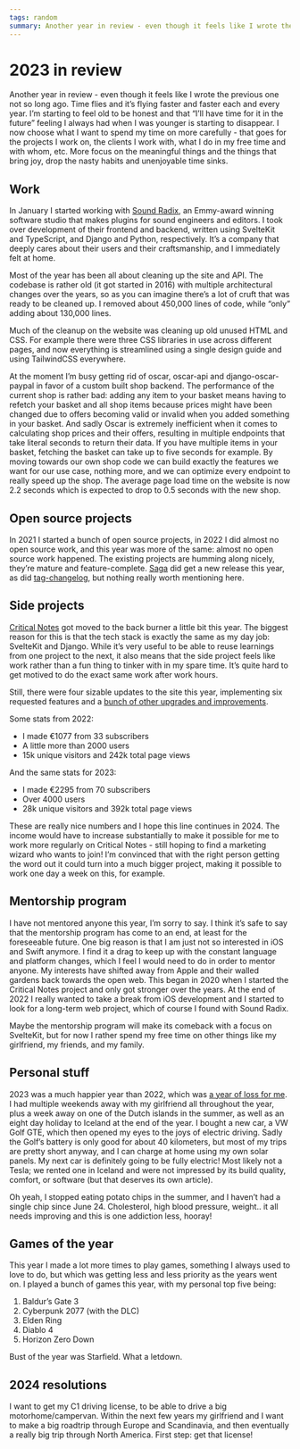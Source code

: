 ```yaml
---
tags: random
summary: Another year in review - even though it feels like I wrote the previous one not so long ago. Time flies and it’s flying faster and faster each and every year.
---
```


# 2023 in review

Another year in review - even though it feels like I wrote the previous one not so long ago. Time flies and it’s flying faster and faster each and every year. I’m starting to feel old to be honest and that “I’ll have time for it in the future” feeling I always had when I was younger is starting to disappear. I now choose what I want to spend my time on more carefully - that goes for the projects I work on, the clients I work with, what I do in my free time and with whom, etc. More focus on the meaningful things and the things that bring joy, drop the nasty habits and unenjoyable time sinks.

## Work
In January I started working with [Sound Radix](https://www.soundradix.com), an Emmy-award winning software studio that makes plugins for sound engineers and editors. I took over development of their frontend and backend, written using SvelteKit and TypeScript, and Django and Python, respectively. It’s a company that deeply cares about their users and their craftsmanship, and I immediately felt at home.

Most of the year has been all about cleaning up the site and API. The codebase is rather old (it got started in 2016) with multiple architectural changes over the years, so as you can imagine there’s a lot of cruft that was ready to be cleaned up.  I removed about 450,000 lines of code, while “only” adding about 130,000 lines.

Much of the cleanup on the website was cleaning up old unused HTML and CSS. For example there were three CSS libraries in use across different pages, and now everything is streamlined using a single design guide and using TailwindCSS everywhere.

At the moment I’m busy getting rid of oscar, oscar-api and django-oscar-paypal in favor of a custom built shop backend. The performance of the current shop is rather bad: adding any item to your basket means having to refetch your basket and all shop items because prices might have been changed due to offers becoming valid or invalid when you added something in your basket. And sadly Oscar is extremely inefficient when it comes to calculating shop prices and their offers, resulting in multiple endpoints that take literal seconds to return their data. If you have multiple items in your basket, fetching the basket can take up to five seconds for example. By moving towards our own shop code we can build exactly the features we want for our use case, nothing more, and we can optimize every endpoint to really speed up the shop. The average page load time on the website is now 2.2 seconds which is expected to drop to 0.5 seconds with the new shop.

## Open source projects
In 2021 I started a bunch of open source projects, in 2022 I did almost no open source work, and this year was more of the same: almost no open source work happened. The existing projects are humming along nicely, they’re mature and feature-complete. [Saga](https://github.com/loopwerk/Saga) did get a new release this year, as did [tag-changelog](https://github.com/loopwerk/tag-changelog), but nothing really worth mentioning here.

## Side projects
[Critical Notes](https://www.critical-notes.com) got moved to the back burner a little bit this year. The biggest reason for this is that the tech stack is exactly the same as my day job: SvelteKit and Django. While it’s very useful to be able to reuse learnings from one project to the next, it also means that the side project feels like work rather than a fun thing to tinker with in my spare time. It’s quite hard to get motived to do the exact same work after work hours.

Still, there were four sizable updates to the site this year, implementing six requested features and a [bunch of other upgrades and improvements](https://www.critical-notes.com/changelog).

Some stats from 2022:

- I made €1077 from 33 subscribers
- A little more than 2000 users
- 15k unique visitors and 242k total page views 

And the same stats for 2023:

- I made €2295 from 70 subscribers
- Over 4000 users
- 28k unique visitors and 392k total page views

These are really nice numbers and I hope this line continues in 2024. The income would have to increase substantially to make it possible for me to work more regularly on Critical Notes - still hoping to find a marketing wizard who wants to join! I’m convinced that with the right person getting the word out it could turn into a much bigger project, making it possible to work one day a week on this, for example.

## Mentorship program
I have not mentored anyone this year, I’m sorry to say. I think it’s safe to say that the mentorship program has come to an end, at least for the foreseeable future. One big reason is that I am just not so interested in iOS and Swift anymore. I find it a drag to keep up with the constant language and platform changes, which I feel I would need to do in order to mentor anyone. My interests have shifted away from Apple and their walled gardens back towards the open web. This began in 2020 when I started the Critical Notes project and only got stronger over the years. At the end of 2022 I really wanted to take a break from iOS development and I started to look for a long-term web project, which of course I found with Sound Radix.

Maybe the mentorship program will make its comeback with a focus on SvelteKit, but for now I rather spend my free time on other things like my girlfriend, my friends, and my family.

## Personal stuff
2023 was a much happier year than 2022, which was [a year of loss for me](/articles/2022/2022-in-review/). I had multiple weekends away with my girlfriend all throughout the year, plus a week away on one of the Dutch islands in the summer, as well as an eight day holiday to Iceland at the end of the year. I bought a new car, a VW Golf GTE, which then opened my eyes to the joys of electric driving. Sadly the Golf’s battery is only good for about 40 kilometers, but most of my trips are pretty short anyway, and I can charge at home using my own solar panels. My next car is definitely going to be fully electric! Most likely not a Tesla; we rented one in Iceland and were not impressed by its build quality, comfort, or software (but that deserves its own article).

Oh yeah, I stopped eating potato chips in the summer, and I haven’t had a single chip since June 24. Cholesterol, high blood pressure, weight.. it all needs improving and this is one addiction less, hooray!

## Games of the year
This year I made a lot more times to play games, something I always used to love to do, but which was getting less and less priority as the years went on. I played a bunch of games this year, with my personal top five being:

1. Baldur’s Gate 3
2. Cyberpunk 2077 (with the DLC)
3. Elden Ring
4. Diablo 4
5. Horizon Zero Down

Bust of the year was Starfield. What a letdown.

## 2024 resolutions
I want to get my C1 driving license, to be able to drive a big motorhome/campervan. Within the next few years my girlfriend and I want to make a big roadtrip through Europe and Scandinavia, and then eventually a really big trip through North America. First step: get that license!